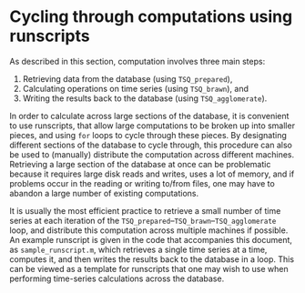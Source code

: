 # Cycling through computations using runscripts

As described in this section, computation involves three main steps:

1. Retrieving data from the database (using `TSQ_prepared`),
2. Calculating operations on time series (using `TSQ_brawn`), and
3. Writing the results back to the database (using `TSQ_agglomerate`).

In order to calculate across large sections of the database, it is convenient to use runscripts, that allow large computations to be broken up into smaller pieces, and using `for` loops to cycle through these pieces.
By designating different sections of the database to cycle through, this procedure can also be used to (manually) distribute the computation across different machines.
Retrieving a large section of the database at once can be problematic because it requires large disk reads and writes, uses a lot of memory, and if problems occur in the reading or writing to/from files, one may have to abandon a large number of existing computations.

It is usually the most efficient practice to retrieve a small number of time series at each iteration of the `TSQ_prepared`–`TSQ_brawn`–`TSQ_agglomerate` loop, and distribute this computation across multiple machines if possible.
An example runscript is given in the code that accompanies this document, as `sample_runscript.m`, which retrieves a single time series at a time, computes it, and then writes the results back to the database in a loop.
This can be viewed as a template for runscripts that one may wish to use when performing time-series calculations across the database.